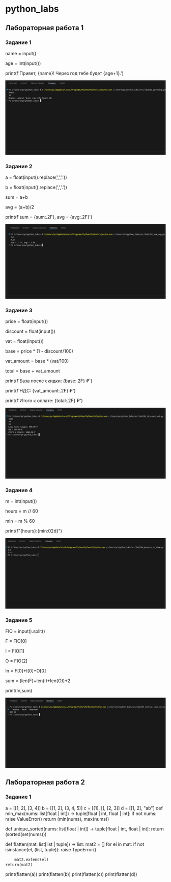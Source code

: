 # python_labs

## Лабораторная работа 1

### Задание 1

name = input()

age = int(input())

print(f'Привет, {name}! Через год тебе будет {age+1}.')

![Image alt](https://github.com/JustMause/python_labs/raw/main/images/lab1/01.png)

### Задание 2

a = float(input().replace(',','.'))

b = float(input().replace(',','.'))

sum = a+b

avg = (a+b)/2

print(f'sum = {sum:.2F}, avg = {avg:.2F}')

![Image alt](https://github.com/JustMause/python_labs/raw/main/images/lab1/02.png)

### Задание 3

price = float(input())

discount = float(input())

vat = float(input())

base = price * (1 - discount/100)

vat_amount = base * (vat/100)

total = base + vat_amount

print(f'База после скидки: {base:.2F} ₽')

print(f'НДС: {vat_amount:.2F} ₽')

print(f'Итого к оплате: {total:.2F} ₽')

![Image alt](https://github.com/JustMause/python_labs/raw/main/images/lab1/03.png)

### Задание 4

m = int(input())

hours = m // 60

min = m % 60

print(f"{hours}:{min:02d}")

![Image alt](https://github.com/JustMause/python_labs/raw/main/images/lab1/04.png)

### Задание 5

FIO = input().split()

F = FIO[0]

I = FIO[1]

O = FIO[2]

In = F[0]+I[0]+O[0]

sum = (len(F)+len(I)+len(O))+2

print(In,sum)

![Image alt](https://github.com/JustMause/python_labs/raw/main/images/lab1/05.png)


## Лабораторная работа 2

### Задание 1

a = [[1, 2], [3, 4]]
b = [[1, 2], (3, 4, 5)]
c = [[1], [], [2, 3]]
d = [[1, 2], "ab"]
def min_max(nums: list[float | int]) -> tuple[float | int, float | int]:
    if not nums:
        raise ValueError()
    return (min(nums), max(nums))

def unique_sorted(nums: list[float | int]) -> tuple[float | int, float | int]:
    return (sorted(set(nums)))

def flatten(mat: list[list | tuple]) -> list:
    mat2 = []
    for el in mat:
        if not isinstance(el, (list, tuple)):
            raise TypeError()

        mat2.extend(el)
    return(mat2)


print(flatten(a))
print(flatten(b))
print(flatten(c))
print(flatten(d))
